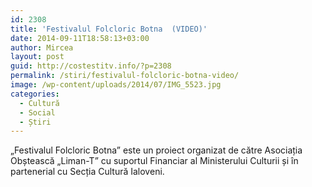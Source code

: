 ```yaml
---
id: 2308
title: 'Festivalul Folcloric Botna  (VIDEO)'
date: 2014-09-11T18:58:13+03:00
author: Mircea
layout: post
guid: http://costestitv.info/?p=2308
permalink: /stiri/festivalul-folcloric-botna-video/
image: /wp-content/uploads/2014/07/IMG_5523.jpg
categories:
  - Cultură
  - Social
  - Știri
---
```

„Festivalul Folcloric Botna” este un proiect organizat de către Asociația Obștească „Liman-T” cu suportul Financiar al Ministerului Culturii și în partenerial cu Secția Cultură Ialoveni.<!--more-->